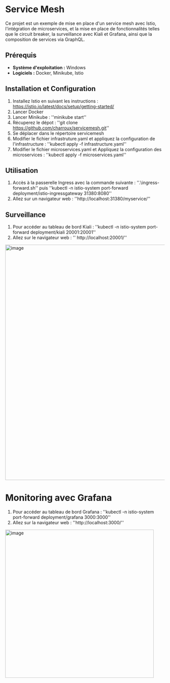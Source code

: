 # Service Mesh

Ce projet est un exemple de mise en place d'un service mesh avec Istio, l'intégration de microservices, et la mise en place de fonctionnalités telles que le circuit breaker, la surveillance avec Kiali et Grafana, ainsi que la composition de services via GraphQL.

## Prérequis
- **Système d'exploitation :** Windows
- **Logiciels :** Docker, Minikube, Istio

## Installation et Configuration
1. Installez Istio en suivant les instructions : https://istio.io/latest/docs/setup/getting-started/
2. Lancer Docker
3. Lancer Minikube : ''minikube start''
4. Récuperez le dépot : ''git clone https://github.com/charroux/servicemesh.git''
5. Se déplacer dans le répertoire servicemesh
6. Modifier le fichier infrastruture.yaml et appliquez la configuration de l'infrastructure : ''kubectl apply -f infrastructure.yaml''
7. Modifier le fichier microservices.yaml et Appliquez la configuration des microservices : ''kubectl apply -f microservices.yaml''

## Utilisation
1. Accès à la passerelle Ingress avec la commande suivante : ''.\ingress-forward.sh'' puis ''kubectl -n istio-system port-forward deployment/istio-ingressgateway 31380:8080''
2. Allez sur un navigateur web : ''http://localhost:31380/myservice/''

## Surveillance
1. Pour accéder au tableau de bord Kiali : ''kubectl -n istio-system port-forward deployment/kiali 20001:20001''
2. Allez sur le navigateur web : '' http://localhost:20001/''

<img width="745" alt="image" src="https://github.com/BATHILYMoussa/kubernetes-minikube/assets/114112293/81cce594-03c5-42b7-ba16-a507def445a9">

# Monitoring avec Grafana
1. Pour accéder au tableau de bord Grafana : ''kubectl -n istio-system port-forward deployment/grafana 3000:3000''
2. Allez sur la navigateur web : ''http://localhost:3000/''

<img width="469" alt="image" src="https://github.com/BATHILYMoussa/kubernetes-minikube/assets/114112293/35f4dfb2-eb73-4d77-a414-11ea0ff765bb">



